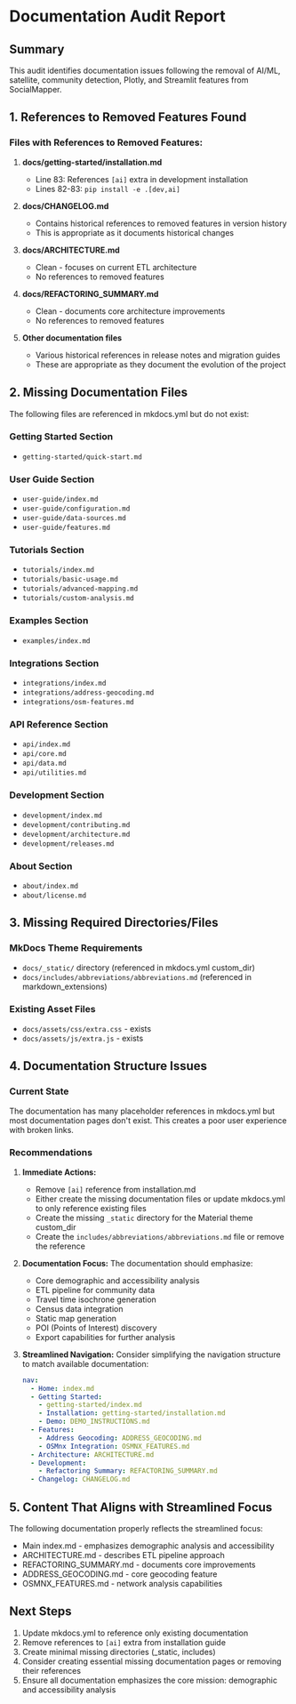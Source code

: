 # Documentation Audit Report

## Summary
This audit identifies documentation issues following the removal of AI/ML, satellite, community detection, Plotly, and Streamlit features from SocialMapper.

## 1. References to Removed Features Found

### Files with References to Removed Features:
1. **docs/getting-started/installation.md**
   - Line 83: References `[ai]` extra in development installation
   - Lines 82-83: `pip install -e .[dev,ai]`

2. **docs/CHANGELOG.md**
   - Contains historical references to removed features in version history
   - This is appropriate as it documents historical changes

3. **docs/ARCHITECTURE.md**
   - Clean - focuses on current ETL architecture
   - No references to removed features

4. **docs/REFACTORING_SUMMARY.md**
   - Clean - documents core architecture improvements
   - No references to removed features

5. **Other documentation files**
   - Various historical references in release notes and migration guides
   - These are appropriate as they document the evolution of the project

## 2. Missing Documentation Files

The following files are referenced in mkdocs.yml but do not exist:

### Getting Started Section
- `getting-started/quick-start.md`

### User Guide Section
- `user-guide/index.md`
- `user-guide/configuration.md`
- `user-guide/data-sources.md`
- `user-guide/features.md`

### Tutorials Section
- `tutorials/index.md`
- `tutorials/basic-usage.md`
- `tutorials/advanced-mapping.md`
- `tutorials/custom-analysis.md`

### Examples Section
- `examples/index.md`

### Integrations Section
- `integrations/index.md`
- `integrations/address-geocoding.md`
- `integrations/osm-features.md`

### API Reference Section
- `api/index.md`
- `api/core.md`
- `api/data.md`
- `api/utilities.md`

### Development Section
- `development/index.md`
- `development/contributing.md`
- `development/architecture.md`
- `development/releases.md`

### About Section
- `about/index.md`
- `about/license.md`

## 3. Missing Required Directories/Files

### MkDocs Theme Requirements
- `docs/_static/` directory (referenced in mkdocs.yml custom_dir)
- `docs/includes/abbreviations/abbreviations.md` (referenced in markdown_extensions)

### Existing Asset Files
- `docs/assets/css/extra.css` - exists
- `docs/assets/js/extra.js` - exists

## 4. Documentation Structure Issues

### Current State
The documentation has many placeholder references in mkdocs.yml but most documentation pages don't exist. This creates a poor user experience with broken links.

### Recommendations

1. **Immediate Actions:**
   - Remove `[ai]` reference from installation.md
   - Either create the missing documentation files or update mkdocs.yml to only reference existing files
   - Create the missing `_static` directory for the Material theme custom_dir
   - Create the `includes/abbreviations/abbreviations.md` file or remove the reference

2. **Documentation Focus:**
   The documentation should emphasize:
   - Core demographic and accessibility analysis
   - ETL pipeline for community data
   - Travel time isochrone generation
   - Census data integration
   - Static map generation
   - POI (Points of Interest) discovery
   - Export capabilities for further analysis

3. **Streamlined Navigation:**
   Consider simplifying the navigation structure to match available documentation:
   ```yaml
   nav:
     - Home: index.md
     - Getting Started:
       - getting-started/index.md
       - Installation: getting-started/installation.md
       - Demo: DEMO_INSTRUCTIONS.md
     - Features:
       - Address Geocoding: ADDRESS_GEOCODING.md
       - OSMnx Integration: OSMNX_FEATURES.md
     - Architecture: ARCHITECTURE.md
     - Development:
       - Refactoring Summary: REFACTORING_SUMMARY.md
     - Changelog: CHANGELOG.md
   ```

## 5. Content That Aligns with Streamlined Focus

The following documentation properly reflects the streamlined focus:
- Main index.md - emphasizes demographic analysis and accessibility
- ARCHITECTURE.md - describes ETL pipeline approach
- REFACTORING_SUMMARY.md - documents core improvements
- ADDRESS_GEOCODING.md - core geocoding feature
- OSMNX_FEATURES.md - network analysis capabilities

## Next Steps

1. Update mkdocs.yml to reference only existing documentation
2. Remove references to `[ai]` extra from installation guide
3. Create minimal missing directories (_static, includes)
4. Consider creating essential missing documentation pages or removing their references
5. Ensure all documentation emphasizes the core mission: demographic and accessibility analysis